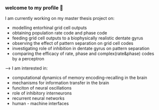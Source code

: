 ###  welcome to my profile 👋

<!--
**barisckuru/barisckuru** is a ✨ _special_ ✨ repository because its `README.md` (this file) appears on your GitHub profile.

--> I am currently working on my master thesis project on:
- modelling entorhinal grid cell outputs
- obtaining population rate code and phase code
- feeding grid cell outputs to a biophysically realistic dentate gyrus
- observing the effect of pattern separation on grid cell codes
- investigating role of inhibition in dentate gyrus on pattern separation
- comparing the efficacy of rate, phase and complex(rate&phase) codes by a perceptron

--> I am interested in:
- computational dynamics of memory encoding-recalling in the brain
- mechanisms for information transfer in the brain
- funciton of neural oscillations
- role of inhibitory interneurons
- recurrent neural networks
- human - machine interfaces
